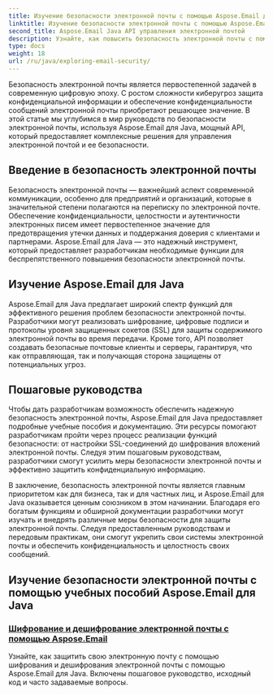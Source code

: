 ```yaml
---
title: Изучение безопасности электронной почты с помощью Aspose.Email для Java
linktitle: Изучение безопасности электронной почты с помощью Aspose.Email для Java
second_title: Aspose.Email Java API управления электронной почтой
description: Узнайте, как повысить безопасность электронной почты с помощью Aspose.Email для Java. Изучите пошаговые руководства и лучшие практики.
type: docs
weight: 18
url: /ru/java/exploring-email-security/
---
```


Безопасность электронной почты является первостепенной задачей в современную цифровую эпоху. С ростом сложности киберугроз защита конфиденциальной информации и обеспечение конфиденциальности сообщений электронной почты приобретают решающее значение. В этой статье мы углубимся в мир руководств по безопасности электронной почты, используя Aspose.Email для Java, мощный API, который предоставляет комплексные решения для управления электронной почтой и ее безопасности.

## Введение в безопасность электронной почты

Безопасность электронной почты — важнейший аспект современной коммуникации, особенно для предприятий и организаций, которые в значительной степени полагаются на переписку по электронной почте. Обеспечение конфиденциальности, целостности и аутентичности электронных писем имеет первостепенное значение для предотвращения утечки данных и поддержания доверия с клиентами и партнерами. Aspose.Email для Java — это надежный инструмент, который предоставляет разработчикам необходимые функции для беспрепятственного повышения безопасности электронной почты.

## Изучение Aspose.Email для Java

Aspose.Email для Java предлагает широкий спектр функций для эффективного решения проблем безопасности электронной почты. Разработчики могут реализовать шифрование, цифровые подписи и протоколы уровня защищенных сокетов (SSL) для защиты содержимого электронной почты во время передачи. Кроме того, API позволяет создавать безопасные почтовые клиенты и серверы, гарантируя, что как отправляющая, так и получающая сторона защищены от потенциальных угроз.

## Пошаговые руководства

Чтобы дать разработчикам возможность обеспечить надежную безопасность электронной почты, Aspose.Email для Java предоставляет подробные учебные пособия и документацию. Эти ресурсы помогают разработчикам пройти через процесс реализации функций безопасности: от настройки SSL-соединений до шифрования вложений электронной почты. Следуя этим пошаговым руководствам, разработчики смогут усилить меры безопасности электронной почты и эффективно защитить конфиденциальную информацию.

В заключение, безопасность электронной почты является главным приоритетом как для бизнеса, так и для частных лиц, и Aspose.Email для Java оказывается ценным союзником в этом начинании. Благодаря его богатым функциям и обширной документации разработчики могут изучать и внедрять различные меры безопасности для защиты электронной почты. Следуя предоставленным руководствам и передовым практикам, они смогут укрепить свои системы электронной почты и обеспечить конфиденциальность и целостность своих сообщений.

## Изучение безопасности электронной почты с помощью учебных пособий Aspose.Email для Java
### [Шифрование и дешифрование электронной почты с помощью Aspose.Email](./email-encryption-and-decryption/)
Узнайте, как защитить свою электронную почту с помощью шифрования и дешифрования электронной почты с помощью Aspose.Email для Java. Включены пошаговое руководство, исходный код и часто задаваемые вопросы.